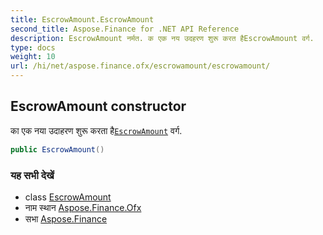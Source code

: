 ```yaml
---
title: EscrowAmount.EscrowAmount
second_title: Aspose.Finance for .NET API Reference
description: EscrowAmount नर्मत. क एक नय उदहरण शुरू करत हैEscrowAmount वर्ग.
type: docs
weight: 10
url: /hi/net/aspose.finance.ofx/escrowamount/escrowamount/
---
```

## EscrowAmount constructor

का एक नया उदाहरण शुरू करता है[`EscrowAmount`](../) वर्ग.

```csharp
public EscrowAmount()
```

### यह सभी देखें

* class [EscrowAmount](../)
* नाम स्थान [Aspose.Finance.Ofx](../../escrowamount/)
* सभा [Aspose.Finance](../../../)


